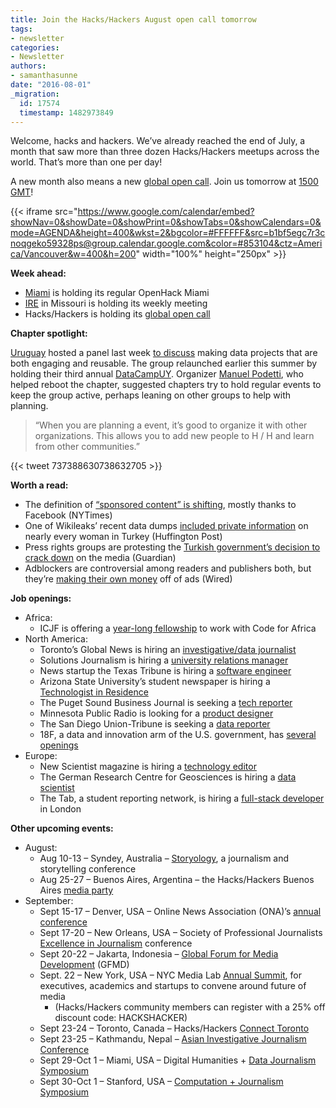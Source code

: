 ```yaml
---
title: Join the Hacks/Hackers August open call tomorrow
tags:
- newsletter
categories:
- Newsletter
authors:
- samanthasunne
date: "2016-08-01"
_migration:
  id: 17574
  timestamp: 1482973849
---
```


Welcome, hacks and hackers. We&#8217;ve already reached the end of July, a month that saw more than three dozen Hacks/Hackers meetups across the world. That&#8217;s more than one per day!

A new month also means a new [global open call][1]. Join us tomorrow at [1500 GMT][2]!

{{< iframe src="https://www.google.com/calendar/embed?showNav=0&showDate=0&showPrint=0&showTabs=0&showCalendars=0&mode=AGENDA&height=400&wkst=2&bgcolor=#FFFFFF&src=b1bf5egc7r3cnoqgeko59328ps@group.calendar.google.com&color=#853104&ctz=America/Vancouver&w=400&h=200" width="100%" height="250px" >}}

**Week ahead:**

  * [Miami][3] is holding its regular OpenHack Miami
  * [IRE][4] in Missouri is holding its weekly meeting
  * Hacks/Hackers is holding its [global open call][1]

**Chapter spotlight:**

[Uruguay][5] hosted a panel last week [to discuss][6] making data projects that are both engaging and reusable. The group relaunched earlier this summer by holding their third annual [DataCampUY][7]. Organizer [Manuel Podetti][8], who helped reboot the chapter, suggested chapters try to hold regular events to keep the group active, perhaps leaning on other groups to help with planning.

> &#8220;When you are planning a event, it&#8217;s good to organize it with other organizations. This allows you to add new people to H / H and learn from other communities.&#8221;

{{< tweet 737388630738632705 >}}

**Worth a read:**

  * The definition of [&#8220;sponsored content&#8221; is shifting][9], mostly thanks to Facebook (NYTimes)
  * One of Wikileaks&#8217; recent data dumps [included private information][10] on nearly every woman in Turkey (Huffington Post)
  * Press rights groups are protesting the [Turkish government&#8217;s decision to crack down][11] on the media (Guardian)
  * Adblockers are controversial among readers and publishers both, but they&#8217;re [making their own money][12] off of ads (Wired)

**Job openings:**

  * Africa: 
      * ICJF is offering a [year-long fellowship][13] to work with Code for Africa
  * North America: 
      * Toronto&#8217;s Global News is hiring an [investigative/data journalist][14]
      * Solutions Journalism is hiring a [university relations manager][15]
      * News startup the Texas Tribune is hiring a [software engineer][16]
      * Arizona State University&#8217;s student newspaper is hiring a [Technologist in Residence][17]
      * The Puget Sound Business Journal is seeking a [tech reporter][18]
      * Minnesota Public Radio is looking for a [product designer][19]
      * The San Diego Union-Tribune is seeking a [data reporter][20]
      * 18F, a data and innovation arm of the U.S. government, has [several openings][21]
  * Europe: 
      * New Scientist magazine is hiring a [technology editor][22]
      * The German Research Centre for Geosciences is hiring a [data scientist][23]
      * The Tab, a student reporting network, is hiring a [full-stack developer][24] in London

**Other upcoming events:**

  * August: 
      * Aug 10-13 &#8211; Syndey, Australia &#8211; [Storyology][25], a journalism and storytelling conference
      * Aug 25-27 &#8211; Buenos Aires, Argentina &#8211; the Hacks/Hackers Buenos Aires [media party][26]
  * September: 
      * Sept 15-17 &#8211; Denver, USA &#8211; Online News Association (ONA)&#8217;s [annual conference][27]
      * Sept 17-20 &#8211; New Orleans, USA &#8211; Society of Professional Journalists [Excellence in Journalism][28] conference
      * Sept 20-22 &#8211; Jakarta, Indonesia &#8211; [Global Forum for Media Development][29] (GFMD)
      * Sept. 22 &#8211; New York, USA &#8211; NYC Media Lab [Annual Summit][30], for executives, academics and startups to convene around future of media 
          * (Hacks/Hackers community members can register with a 25% off discount code: HACKSHACKER)
      * Sept 23-24 &#8211; Toronto, Canada &#8211; Hacks/Hackers [Connect Toronto][31]
      * Sept 23-25 &#8211; Kathmandu, Nepal &#8211; [Asian Investigative Journalism Conference][32]
      * Sept 29-Oct 1 &#8211; Miami, USA &#8211; Digital Humanities + [Data Journalism Symposium][33]
      * Sept 30-Oct 1 &#8211; Stanford, USA &#8211; [Computation + Journalism Symposium][34]

 [1]: http://hackshackers.com/resources/global-open-call/
 [2]: http://www.timeanddate.com/worldclock/fixedtime.html?msg=HH+Global+Call&iso=20160802T11&p1=179
 [3]: http://www.meetup.com/Hacks-Hackers-Miami/
 [4]: http://www.meetup.com/hackshackersIRE/
 [5]: http://www.meetup.com/HacksHackersUY
 [6]: http://www.meetup.com/HacksHackersUY/events/232761891/
 [7]: http://www.meetup.com/HacksHackersUY/events/231345503/
 [8]: https://twitter.com/ManuPodetti
 [9]: http://www.nytimes.com/2016/07/25/business/sponsored-content-takes-larger-role-in-media-companies.html
 [10]: http://www.huffingtonpost.com/zeynep-tufekci/wikileaks-erdogan-emails_b_11158792.html
 [11]: https://www.theguardian.com/media/greenslade/2016/jul/29/press-freedom-groups-condemn-turkish-media-crackdown
 [12]: http://www.wired.com/2016/03/heres-how-that-adblocker-youre-using-makes-money/
 [13]: http://ijnet.org/en/opportunities/icfj-seeks-knight-international-journalism-fellow-worldwide-0
 [14]: https://www.workopolis.com/jobsearch/job/17011831?uc=
 [15]: http://solutionsjournalism.org/job-opening/
 [16]: https://www.texastribune.org/jobs/software-engineer/
 [17]: http://ire.org/jobs/job/862/
 [18]: http://talkingbiznews.com/biz-news-help-wanted/puget-sound-business-journal-seeks-tech-reporter-3/
 [19]: https://americanpublicmedia.applicantpro.com/jobs/405565.html?designernews
 [20]: https://www.journalismjobs.com/job-listings/1631729
 [21]: https://pages.18f.gov/joining-18f/open-positions/
 [22]: http://www.gorkanajobs.co.uk/job/63607/new-scientist-technology-editor/?LinkSource=PremiumListing
 [23]: http://www.gfz-potsdam.de/en/career/job-offers/job/551516-d-research-scientist-mf/
 [24]: http://blog.thetab.com/post/148053360189/senior-full-stack-developer-shoreditchlondon
 [25]: http://www.walkleys.com/storyology16/
 [26]: http://www.mediaparty.info/2016/
 [27]: http://ona16.journalists.org/
 [28]: http://excellenceinjournalism.org/
 [29]: http://gfmd.info/en/site/news/882/Get-ready-for-the-2016-Jakarta-World-Forum-for-Media-Development.htm
 [30]: http://summit.nycmedialab.org/
 [31]: http://connect.hackshackers.com/events/toronto
 [32]: http://2016.uncoveringasia.org/
 [33]: http://dhdjmiami.com/
 [34]: http://journalism.stanford.edu/cj2016/